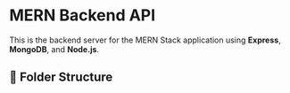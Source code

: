 # MERN Backend API

This is the backend server for the MERN Stack application using **Express**, **MongoDB**, and **Node.js**.

## 📁 Folder Structure

